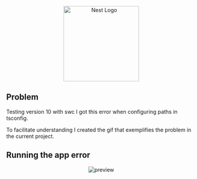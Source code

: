 <p align="center">
  <a href="http://nestjs.com/" target="blank"><img src="https://nestjs.com/img/logo-small.svg" width="200" alt="Nest Logo" /></a>
</p>

[circleci-image]: https://img.shields.io/circleci/build/github/nestjs/nest/master?token=abc123def456
[circleci-url]: https://circleci.com/gh/nestjs/nest

## Problem

  <p align="left">Testing version 10 with swc I got this error when configuring paths in tsconfig.</p>
  <p align="left">To facilitate understanding I created the gif that exemplifies the problem in the current project.</p>

## Running the app error

<p align="center">
  <img src="https://raw.githubusercontent.com/carvalhoviniciusluiz/project-test-2/master/error.gif?raw=true" alt="preview" />
</p>
